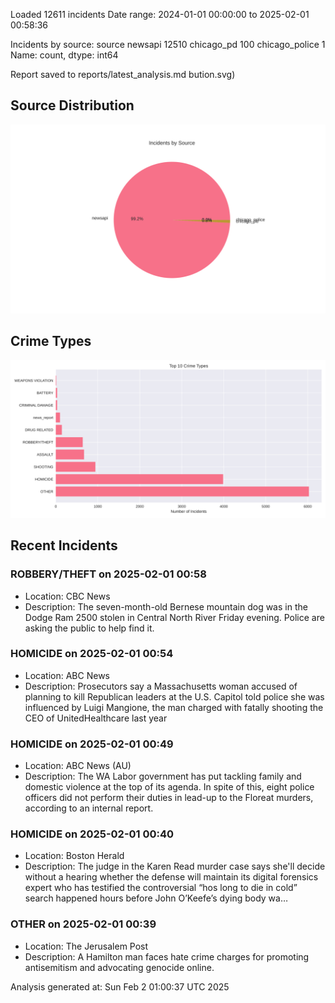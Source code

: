 
Loaded 12611 incidents
Date range: 2024-01-01 00:00:00 to 2025-02-01 00:58:36

Incidents by source:
source
newsapi           12510
chicago_pd          100
chicago_police        1
Name: count, dtype: int64

Report saved to reports/latest_analysis.md
bution.svg)

## Source Distribution
![Source Distribution](images/source_distribution.svg)

## Crime Types
![Crime Types](images/crime_types.svg)

## Recent Incidents

### ROBBERY/THEFT on 2025-02-01 00:58
- Location: CBC News
- Description: The seven-month-old Bernese mountain dog was in the Dodge Ram 2500 stolen in Central North River Friday evening. Police are asking the public to help find it.


### HOMICIDE on 2025-02-01 00:54
- Location: ABC News
- Description: Prosecutors say a Massachusetts woman accused of planning to kill Republican leaders at the U.S. Capitol told police she was influenced by Luigi Mangione, the man charged with fatally shooting the CEO of UnitedHealthcare last year


### HOMICIDE on 2025-02-01 00:49
- Location: ABC News (AU)
- Description: The WA Labor government has put tackling family and domestic violence at the top of its agenda. In spite of this, eight police officers did not perform their duties in lead-up to the Floreat murders, according to an internal report.


### HOMICIDE on 2025-02-01 00:40
- Location: Boston Herald
- Description: The judge in the Karen Read murder case says she'll decide without a hearing whether the defense will maintain its digital forensics expert who has testified the controversial “hos long to die in cold” search happened hours before John O’Keefe’s dying body wa…


### OTHER on 2025-02-01 00:39
- Location: The Jerusalem Post
- Description: A Hamilton man faces hate crime charges for promoting antisemitism and advocating genocide online.

Analysis generated at: Sun Feb  2 01:00:37 UTC 2025
